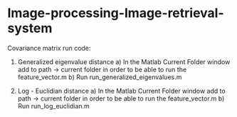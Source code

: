 # Image-processing-Image-retrieval-system
Covariance matrix run code:

1. Generalized eigenvalue distance
	a) In the Matlab Current Folder window add to path -> current folder in order to be able to run the feature_vector.m
	b) Run run_generalized_eigenvalues.m

2. Log - Euclidian distance 
	a) In the Matlab Current Folder window add to path -> current folder in order to be able to run the feature_vector.m
	b) Run run_log_euclidian.m
